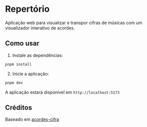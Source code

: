 # Repertório

Aplicação web para visualizar e transpor cifras de músicas com um visualizador interativo de acordes.

## Como usar

1. Instale as dependências:

```bash
pnpm install
```

2. Inicie a aplicação:

```bash
pnpm dev
```

A aplicação estará disponível em `http://localhost:5173`

## Créditos

Baseado em [acordes-cifra](https://github.com/italozaina/acordes-cifra)
